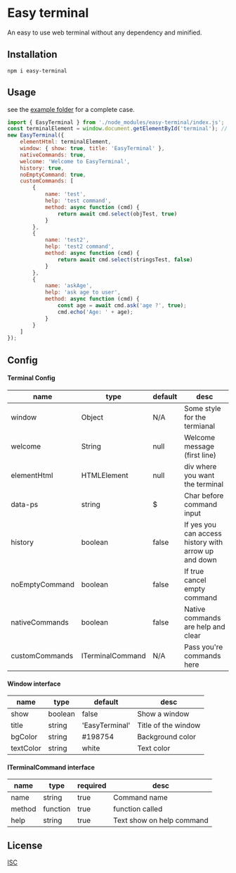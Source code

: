 # Easy terminal

An easy to use web terminal without any dependency and minified.

## Installation

```
npm i easy-terminal
```

## Usage

see the [example folder](https://github.com/PaulRichez/easy-terminal/tree/master/example/vanillaJS) for a complete case.


```js
import { EasyTerminal } from './node_modules/easy-terminal/index.js';
const terminalElement = window.document.getElementById('terminal'); // div where you want the terminal
new EasyTerminal({
    elementHtml: terminalElement,
    window: { show: true, title: 'EasyTerminal' },
    nativeCommands: true,
    welcome: 'Welcome to EasyTerminal',
    history: true,
    noEmptyCommand: true,
    customCommands: [
        {
            name: 'test',
            help: 'test command',
            method: async function (cmd) {
                return await cmd.select(objTest, true)
            }
        },
        {
            name: 'test2',
            help: 'test2 command',
            method: async function (cmd) {
                return await cmd.select(stringsTest, false)
            }
        },
        {
            name: 'askAge',
            help: 'ask age to user',
            method: async function (cmd) {
                const age = await cmd.ask('age ?', true);
                cmd.echo('Age: ' + age);
            }
        }
    ]
});
```

## Config
#### Terminal Config
| name           | type             | default | desc                                                 |
| -------------- | ---------------- | ------- | ---------------------------------------------------- |
| window         | Object           | N/A     | Some style for the termianal                         |
| welcome        | String           | null    | Welcome message (first line)                         |
| elementHtml    | HTMLElement      | null    | div where you want the terminal                      |
| data-ps        | string           | $       | Char before command input                            |
| history        | boolean          | false   | If yes you can access history with arrow up and down |
| noEmptyCommand | boolean          | false   | If true cancel empty command                         |
| nativeCommands | boolean          | false   | Native commands are help and clear                   |
| customCommands | ITerminalCommand | N/A     | Pass you're commands here                            |

#### Window interface
 | name      | type    | default        | desc                |
 | --------- | ------- | -------------- | ------------------- |
 | show      | boolean | false          | Show a window       |
 | title     | string  | 'EasyTerminal' | Title of the window |
 | bgColor   | string  | #198754        | Background color    |
 | textColor | string  | white          | Text color          |
#### ITerminalCommand interface
 | name   | type     | required | desc                      |
 | ------ | -------- | -------- | ------------------------- |
 | name   | string   | true     | Command name              |
 | method | function | true     | function called           |
 | help   | string   | true     | Text show on help command |

 ## License
[ISC](https://gist.github.com/indexzero/10602128#file-isc-md) 